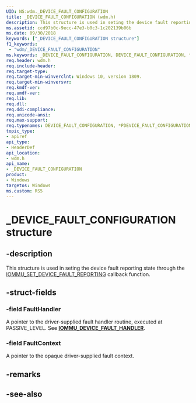 ```yaml
---
UID: NS:wdm._DEVICE_FAULT_CONFIGURATION
title: _DEVICE_FAULT_CONFIGURATION (wdm.h)
description: This structure is used in seting the device fault reporting state
ms.assetid: ccd97b0c-9ecc-47e3-b0c3-1c202139b06b
ms.date: 09/30/2018
keywords: ["_DEVICE_FAULT_CONFIGURATION structure"]
f1_keywords:
 - "wdm/_DEVICE_FAULT_CONFIGURATION"
ms.keywords: _DEVICE_FAULT_CONFIGURATION, DEVICE_FAULT_CONFIGURATION, *PDEVICE_FAULT_CONFIGURATION, 
req.header: wdm.h
req.include-header:
req.target-type:
req.target-min-winverclnt: Windows 10, version 1809.
req.target-min-winversvr:
req.kmdf-ver:
req.umdf-ver:
req.lib:
req.dll:
req.ddi-compliance:
req.unicode-ansi:
req.max-support:
req.typenames: DEVICE_FAULT_CONFIGURATION, *PDEVICE_FAULT_CONFIGURATION
topic_type: 
- apiref
api_type: 
- HeaderDef
api_location: 
- wdm.h
api_name: 
- _DEVICE_FAULT_CONFIGURATION
product:
- Windows
targetos: Windows
ms.custom: RS5
---
```


# _DEVICE_FAULT_CONFIGURATION structure

## -description
This structure is used in seting the device fault reporting state through the [IOMMU_SET_DEVICE_FAULT_REPORTING](nc-wdm-iommu_set_device_fault_reporting.md) callback function.

## -struct-fields

### -field FaultHandler
A pointer to the driver-supplied fault handler routine, executed at PASSIVE_LEVEL. See [**IOMMU_DEVICE_FAULT_HANDLER**](nc-wdm-iommu_device_fault_handler.md).

### -field FaultContext
A pointer to the opaque driver-supplied fault context.

## -remarks

## -see-also
